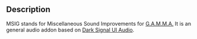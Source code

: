 ## Description
MSIG stands for Miscellaneous Sound Improvements for [G.A.M.M.A.](https://github.com/Grokitach/Stalker_GAMMA)
It is an general audio addon based on [Dark Signal UI Audio](https://www.moddb.com/addons/dark-signal-ui-sounds).
